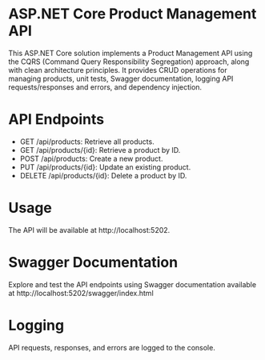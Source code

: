 
# ASP.NET Core Product Management API

This ASP.NET Core solution implements a Product Management API using the CQRS (Command Query Responsibility Segregation) approach,
along with clean architecture principles. It provides CRUD operations for managing products, unit tests, Swagger documentation,
logging API requests/responses and errors, and dependency injection.


# API Endpoints
- GET /api/products: Retrieve all products.
- GET /api/products/{id}: Retrieve a product by ID.
- POST /api/products: Create a new product.
- PUT /api/products/{id}: Update an existing product.
- DELETE /api/products/{id}: Delete a product by ID.

# Usage
The API will be available at http://localhost:5202.


# Swagger Documentation
Explore and test the API endpoints using Swagger documentation available at http://localhost:5202/swagger/index.html

# Logging
API requests, responses, and errors are logged to the console.

